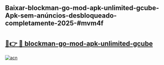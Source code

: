 ## Baixar-blockman-go-mod-apk-unlimited-gcube-Apk-sem-anúncios-desbloqueado-completamente-2025-#mvm4f

# <h2><a href="https://ainizakaria.my?title=blockman-go-mod-apk-unlimited-gcube&ref=20M">🔗👉 🔴 blockman-go-mod-apk-unlimited-gcube</a></h2>

[![acn](https://github.com/user-attachments/assets/0f9c940e-d8b0-45ae-aac7-cd30a18b3e1c)](https://ainizakaria.my?title=blockman-go-mod-apk-unlimited-gcube&ref=20M)

